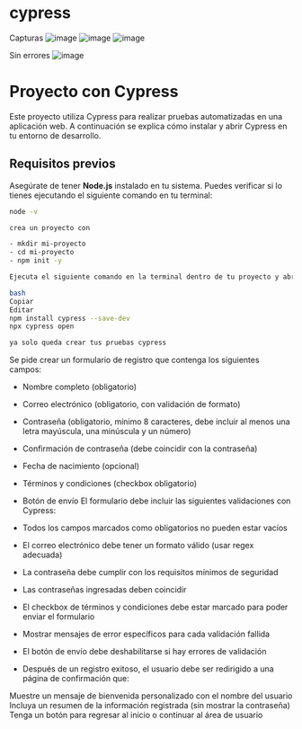 # cypress

Capturas
![image](https://github.com/user-attachments/assets/52c8a338-2220-499c-83ec-a5adb0c620ba)
![image](https://github.com/user-attachments/assets/48d0170e-1f6b-4fbe-affe-2fe2a0aa5efb)
![image](https://github.com/user-attachments/assets/c2a48546-a6f2-4195-b6e1-43b235a7f8e3)

Sin errores 
![image](https://github.com/user-attachments/assets/9508bd8a-cdbb-4794-a8de-5231fabd76d6)

# Proyecto con Cypress

Este proyecto utiliza Cypress para realizar pruebas automatizadas en una aplicación web. A continuación se explica cómo instalar y abrir Cypress en tu entorno de desarrollo.

## Requisitos previos

Asegúrate de tener **Node.js** instalado en tu sistema. Puedes verificar si lo tienes ejecutando el siguiente comando en tu terminal:

```bash
node -v

crea un proyecto con

- mkdir mi-proyecto
- cd mi-proyecto
- npm init -y

Ejecuta el siguiente comando en la terminal dentro de tu proyecto y abrelo:

bash
Copiar
Editar
npm install cypress --save-dev
npx cypress open

ya solo queda crear tus pruebas cypress
```
Se pide crear un formulario de registro que contenga los siguientes campos:

- Nombre completo (obligatorio)
- Correo electrónico (obligatorio, con validación de formato)
- Contraseña (obligatorio, mínimo 8 caracteres, debe incluir al menos una letra mayúscula, una minúscula y un número)
- Confirmación de contraseña (debe coincidir con la contraseña)
- Fecha de nacimiento (opcional)
- Términos y condiciones (checkbox obligatorio)
- Botón de envío
 El formulario debe incluir las siguientes validaciones con Cypress:

- Todos los campos marcados como obligatorios no pueden estar vacíos
- El correo electrónico debe tener un formato válido (usar regex adecuada)
- La contraseña debe cumplir con los requisitos mínimos de seguridad
- Las contraseñas ingresadas deben coincidir
- El checkbox de términos y condiciones debe estar marcado para poder enviar el formulario
- Mostrar mensajes de error específicos para cada validación fallida
- El botón de envío debe deshabilitarse si hay errores de validación
- Después de un registro exitoso, el usuario debe ser redirigido a una página de confirmación que:

Muestre un mensaje de bienvenida personalizado con el nombre del usuario
Incluya un resumen de la información registrada (sin mostrar la contraseña)
Tenga un botón para regresar al inicio o continuar al área de usuario
